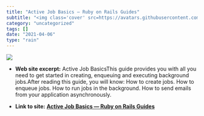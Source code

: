 ```yaml
---
title: "Active Job Basics — Ruby on Rails Guides"
subtitle: "<img class='cover' src=https://avatars.githubusercontent.com/u/4223>"
category: "uncategorized"
tags: []
date: "2021-04-06"
type: "rain"
---
```

<img class="cover" src=https://avatars.githubusercontent.com/u/4223>



* **Web site excerpt:** Active Job BasicsThis guide provides you with all you need to get started in creating, enqueuing and executing background jobs.After reading this guide, you will know: How to create jobs. How to enqueue jobs. How to run jobs in the background. How to send emails from your application asynchronously.

* **Link to site:** **[Active Job Basics — Ruby on Rails Guides](http://guides.rubyonrails.org/active_job_basics.html)**